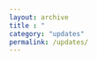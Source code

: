 ```yaml
---
layout: archive
title : "                                                                Updates"
category: "updates"
permalink: /updates/
---
```

